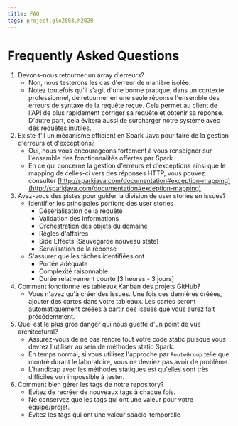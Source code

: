 ```yaml
---
title: FAQ
tags: project,glo2003,h2020
---
```


# Frequently Asked Questions


1. Devons-nous retourner un array d'erreurs?
    - Non, nous testerons les cas d'erreur de manière isolée.
    - Notez toutefois qu'il s'agit d'une bonne pratique, dans un contexte professionnel, de retourner en une seule réponse l'ensemble des erreurs de syntaxe de la requête reçue. Cela permet au client de l'API de plus rapidement corriger sa requête et obtenir sa réponse. D'autre part, cela évitera aussi de surcharger notre système avec des requêtes inutiles.
1. Existe-t'il un mécanisme efficient en Spark Java pour faire de la gestion d'erreurs et d'exceptions?
    - Oui, nous vous encourageons fortement à vous renseigner sur l'ensemble des fonctionnalités offertes par Spark.
    - En ce qui concerne la gestion d'erreurs et d'exceptions ainsi que le mapping de celles-ci vers des réponses HTTP, vous pouvez consulter [http://sparkjava.com/documentation#exception-mapping](http://sparkjava.com/documentation#exception-mapping).
1. Avez-vous des pistes pour guider la division de user stories en issues?
    - Identifier les principales portions des user stories
        - Désérialisation de la requête
        - Validation des informations
        - Orchestration des objets du domaine
        - Règles d'affaires
        - Side Effects (Sauvegarde nouveau state)
        - Sérialisation de la réponse
    - S'assurer que les tâches identifiées ont
        - Portée adéquate
        - Complexité raisonnable
        - Durée relativement courte [3 heures - 3 jours]
1. Comment fonctionne les tableaux Kanban des projets GitHub?
    - Vous n'avez qu'à créer des issues. Une fois ces dernières créées, ajouter des cartes dans votre tableaux. Les cartes seront automatiquement créées à partir des issues que vous aurez fait précédemment.
1. Quel est le plus gros danger qui nous guette d'un point de vue architectural?
    - Assurez-vous de ne pas rendre tout votre code static puisque vous devrez l'utiliser au sein de méthodes static Spark.
    - En temps normal, si vous utilisez l'approche par `RouteGroup` telle que montré durant le laboratoire, vous ne devriez pas avoir de problème.
    - L'handicap avec les méthodes statiques est qu'elles sont très difficiles voir impossible à tester.
1. Comment bien gérer les tags de notre repository?
    - Évitez de recréer de nouveaux tags à chaque fois.
    - Ne conservez que les tags qui ont une valeur pour votre équipe/projet.
    - Évitez les tags qui ont une valeur spacio-temporelle
